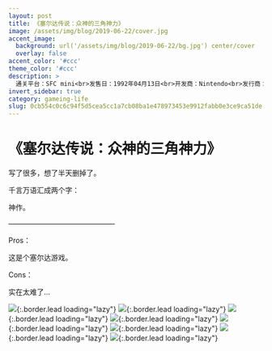 ```yaml
---
layout: post
title: 《塞尔达传说：众神的三角神力》
image: /assets/img/blog/2019-06-22/cover.jpg
accent_image: 
  background: url('/assets/img/blog/2019-06-22/bg.jpg') center/cover
  overlay: false
accent_color: '#ccc'
theme_color: '#ccc'
description: >
  通关平台：SFC mini<br>发售日：1992年04月13日<br>开发商：Nintendo<br>发行商：Nintendo<br>个人评分：99
invert_sidebar: true
category: gameing-life
slug: 0cb554c0c6c94f5d5cea5cc1a7cb08ba1e478973453e9912fabb0e3ce9ca51de
---
```


# 《塞尔达传说：众神的三角神力》

写了很多，想了半天删掉了。

千言万语汇成两个字：

神作。

———————————————

Pros：

这是个塞尔达游戏。

Cons：

实在太难了...

![](/assets/img/blog/2019-06-22/1.jpg){:.border.lead loading="lazy"}
![](/assets/img/blog/2019-06-22/2.jpg){:.border.lead loading="lazy"}
![](/assets/img/blog/2019-06-22/3.jpg){:.border.lead loading="lazy"}
![](/assets/img/blog/2019-06-22/4.jpg){:.border.lead loading="lazy"}
![](/assets/img/blog/2019-06-22/5.jpg){:.border.lead loading="lazy"}
![](/assets/img/blog/2019-06-22/6.jpg){:.border.lead loading="lazy"}
![](/assets/img/blog/2019-06-22/7.jpg){:.border.lead loading="lazy"}
![](/assets/img/blog/2019-06-22/8.jpg){:.border.lead loading="lazy"}

